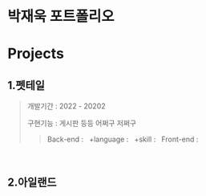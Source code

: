 박재욱 포트폴리오
=
Projects
=

1.펫테일
-
>개발기간 : 2022 - 20202&nbsp;
>
>구현기능 : 게시판 등등 어쩌구 저쩌구
>>Back-end : &nbsp;
>>+language : &nbsp;
>>+skill : &nbsp;
>>Front-end : 

&nbsp;

2.아일랜드
-
